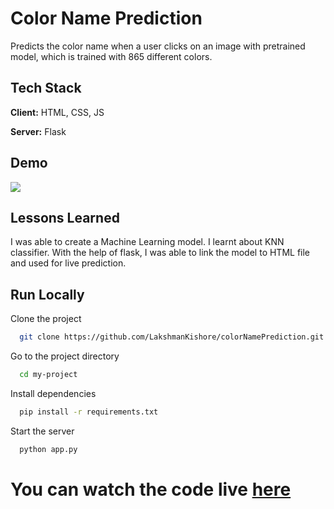 
# Color Name Prediction

Predicts the color name when a user clicks
on an image with pretrained model,
which is trained with 865 different colors.

## Tech Stack

**Client:** HTML, CSS, JS

**Server:** Flask

  
## Demo

![](/static/name-of-gif-file.gif)

  
## Lessons Learned

I was able to create a Machine Learning model. 
I learnt about KNN classifier. With the help of flask,
I was able to link the model to HTML file and used for live prediction.
  
## Run Locally

Clone the project

```bash
  git clone https://github.com/LakshmanKishore/colorNamePrediction.git
```

Go to the project directory

```bash
  cd my-project
```

Install dependencies

```bash
  pip install -r requirements.txt
```

Start the server

```bash
  python app.py
```

# You can watch the code live [here](https://lakshman-colorname.herokuapp.com)